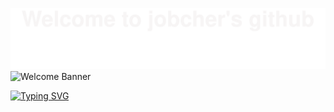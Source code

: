 ![Welcome Banner](https://raw.githubusercontent.com/BEPb/BEPb/dfb3c41cccdaefd89d7fe6d92f6007a1025015a9/assets/Bottom_up.svg)
![Welcome Banner](https://github.com/BEPb/BEPb/blob/main/src/header_.png?raw=true)

[![Typing SVG](https://readme-typing-svg.demolab.com?font=Fira+Code&weight=500&size=21&pause=1000&center=true&vCenter=true&width=435&lines=Hi+there%F0%9F%91%8B%2C+I+am+Sardor+Rustamov!;Welcome+to+my+GitHub+profile!+%E2%9D%84%EF%B8%8F;Always+learning+new+things!+%F0%9F%A6%85)](https://git.io/typing-svg)

<!-- Here are some ideas to get you started:

- 🔭 I’m currently working on ...
- 🌱 I’m currently learning ...
- 👯 I’m looking to collaborate on ...
- 🤔 I’m looking for help with ...
- 💬 Ask me about ...
- 📫 How to reach me: ...
- 😄 Pronouns: ...
- ⚡ Fun fact: ...
-->
